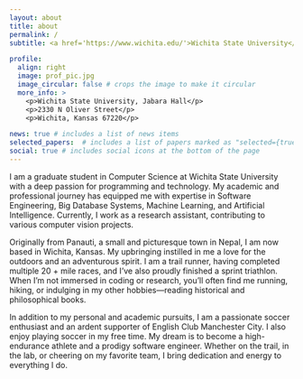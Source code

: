 ```yaml
---
layout: about
title: about
permalink: /
subtitle: <a href='https://www.wichita.edu/'>Wichita State University</a> 2330 N Oliver Street, KS 67220.

profile:
  align: right
  image: prof_pic.jpg
  image_circular: false # crops the image to make it circular
  more_info: >
    <p>Wichita State University, Jabara Hall</p>
    <p>2330 N Oliver Street</p>
    <p>Wichita, Kansas 67220</p>

news: true # includes a list of news items
selected_papers:  # includes a list of papers marked as "selected={true}"
social: true # includes social icons at the bottom of the page
---
```


<!-- Write your biography here. Tell the world about yourself. Link to your favorite [subreddit](http://reddit.com). You can put a picture in, too. The code is already in, just name your picture `prof_pic.jpg` and put it in the `img/` folder.

Put your address / P.O. box / other info right below your picture. You can also disable any of these elements by editing `profile` property of the YAML header of your `_pages/about.md`. Edit `_bibliography/papers.bib` and Jekyll will render your [publications page](/al-folio/publications/) automatically.

Link to your social media connections, too. This theme is set up to use [Font Awesome icons](https://fontawesome.com/) and [Academicons](https://jpswalsh.github.io/academicons/), like the ones below. Add your Facebook, Twitter, LinkedIn, Google Scholar, or just disable all of them. -->


I am a graduate student in Computer Science at Wichita State University with a deep passion for programming and technology. My academic and professional journey has equipped me with expertise in Software Engineering, Big Database Systems, Machine Learning, and Artificial Intelligence. Currently, I work as a research assistant, contributing to various computer vision projects.

Originally from Panauti, a small and picturesque town in Nepal, I am now based in Wichita, Kansas. My upbringing instilled in me a love for the outdoors and an adventurous spirit. I am a trail runner, having completed multiple 20 + mile races, and I’ve also proudly finished a sprint triathlon. When I’m not immersed in coding or research, you’ll often find me running, hiking, or indulging in my other hobbies—reading historical and philosophical books.

In addition to my personal and academic pursuits, I am a passionate soccer enthusiast and an ardent supporter of English Club Manchester City. I also enjoy playing soccer in my free time. My dream is to become a high-endurance athlete and a prodigy software engineer. Whether on the trail, in the lab, or cheering on my favorite team, I bring dedication and energy to everything I do.